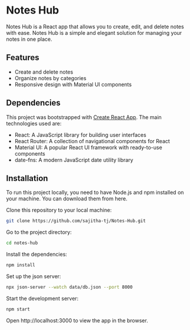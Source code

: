 # Notes Hub

Notes Hub is a React app that allows you to create, edit, and delete notes with ease. Notes Hub is a simple and elegant solution for managing your notes in one place.

## Features

- Create and delete notes
- Organize notes by categories
- Responsive design with Material UI components

## Dependencies

This project was bootstrapped with [Create React App](https://github.com/facebook/create-react-app/blob/main/README.md). The main technologies used are:

- React: A JavaScript library for building user interfaces
- React Router: A collection of navigational components for React
- Material UI: A popular React UI framework with ready-to-use components
- date-fns: A modern JavaScript date utility library

## Installation

To run this project locally, you need to have Node.js and npm installed on your machine. You can download them from here.

Clone this repository to your local machine:

```bash
git clone https://github.com/sajitha-tj/Notes-Hub.git
```

Go to the project directory:

```bash
cd notes-hub
```

Install the dependencies:

```bash
npm install
```

Set up the json server:

```bash
npx json-server --watch data/db.json --port 8000
```

Start the development server:

```bash
npm start
```

Open http://localhost:3000 to view the app in the browser.
